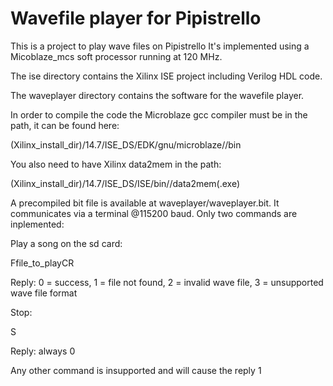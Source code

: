 Wavefile player for Pipistrello
===============================

This is a project to play wave files on Pipistrello  It's implemented using a Micoblaze_mcs soft processor running at 120 MHz.

The ise directory contains the Xilinx ISE project including Verilog HDL code.

The waveplayer directory contains the software for the wavefile player.

In order to compile the code the Microblaze gcc compiler must be in the path, it can be found here:

(Xilinx_install_dir)/14.7/ISE_DS/EDK/gnu/microblaze/<platform>/bin

You also need to have Xilinx data2mem in the path:

(Xilinx_install_dir)/14.7/ISE_DS/ISE/bin/<platform>/data2mem(.exe)

A precompiled bit file is available at waveplayer/waveplayer.bit.  It communicates via a terminal @115200 baud.  Only two commands are inplemented:

Play a song on the sd card:

Ffile_to_playCR

Reply: 0 = success, 1 = file not found, 2 = invalid wave file, 3 = unsupported wave file format

Stop:

S

Reply: always 0


Any other command is insupported and will cause the reply 1


